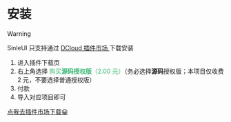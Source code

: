 # 安装

> [!warning]
> SinleUI 只支持通过 [DCloud 插件市场 ](https://ext.dcloud.net.cn/plugin?name=sinle-ui)下载安装

1. 进入插件下载页
2. 右上角选择 <span style="color:#35b571;">购买**源码授权版**（2.00 元）</span><span class="danger-text">（务必选择**源码**授权版；本项目仅收费 2 元，不要选择普通授权版）</span>
3. 付款
4. 导入对应项目即可

<div class="primaryButton"><a href="https://ext.dcloud.net.cn/plugin?name=sinle-ui">点我去插件市场下载😀</a></div>
